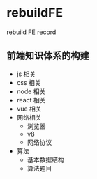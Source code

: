 # rebuildFE
rebuild FE record

## 前端知识体系的构建
- js 相关
- css 相关
- node 相关
- react 相关
- vue 相关
- 网络相关
	- 浏览器
	- v8
	- 网络协议
- 算法
	- 基本数据结构
	- 算法题目